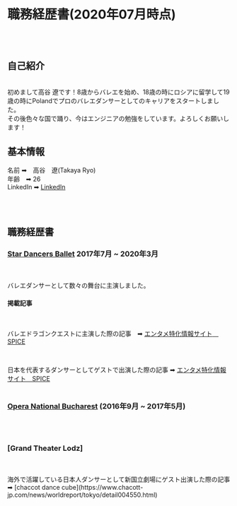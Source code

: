 # 職務経歴書(2020年07月時点)

<br>
<br>

## 自己紹介
<br>
初めまして高谷 遼です！8歳からバレエを始め、18歳の時にロシアに留学して19歳の時にPolandでプロのバレエダンサーとしてのキャリアをスタートしました。<br>
その後色々な国で踊り、今はエンジニアの勉強をしています。よろしくお願いします！

## 基本情報

名前 ➡︎　高谷　遼(Takaya Ryo)
<br>
年齢　➡︎ 26
<br>
LinkedIn ➡︎ [LinkedIn](https://www.linkedin.com/in/ryotakaya/)

<br>
<br>

## 職務経歴書

### [Star Dancers Ballet](https://www.sdballet.com/) 2017年7月 ~ 2020年3月
 
 <br>
 
 <br>
 バレエダンサーとして数々の舞台に主演しました。
 <br>
 
 #### 掲載記事
 
 <br>
 
 バレエドラゴンクエストに主演した際の記事　➡︎ [エンタメ特化情報サイト　SPICE](https://spice.eplus.jp/articles/185833)
 
 <br>
 
 日本を代表するダンサーとしてゲストで出演した際の記事 ➡︎ [エンタメ特化情報サイト　SPICE](https://spice.eplus.jp/articles/231904)
 <br>
 <br>
 
 ### [Opera National Bucharest](http://operanb.ro/) (2016年9月 ~ 2017年5月)
 
 <br>
 <br>
 
 ### [Grand Theater Lodz]
 
 <br>
 <br>
 海外で活躍している日本人ダンサーとして新国立劇場にゲスト出演した際の記事 ➡︎ [chaccot dance cube](https://www.chacott-jp.com/news/worldreport/tokyo/detail004550.html)
 
 
